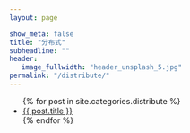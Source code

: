 ```yaml
---
layout: page

show_meta: false
title: "分布式"
subheadline: ""
header:
   image_fullwidth: "header_unsplash_5.jpg"
permalink: "/distribute/"
---
```

<ul>
    {% for post in site.categories.distribute %}
    <li><a href="{{ site.url }}{{ site.baseurl }}{{ post.url }}">{{ post.title }}</a></li>
    {% endfor %}
</ul>